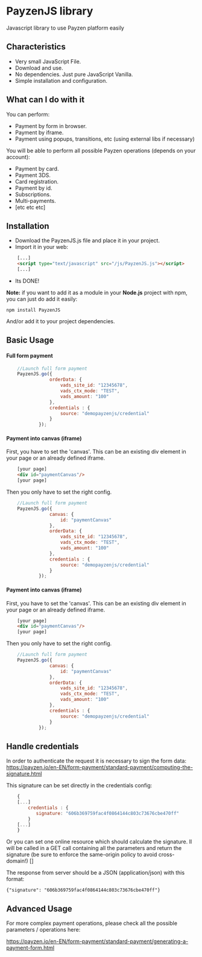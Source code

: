 # PayzenJS library 

Javascript library to use Payzen platform easily

## Characteristics ##

* Very small JavaScript File.
* Download and use.
* No dependencies. Just pure JavaScript Vanilla.
* Simple installation and configuration.

## What can I do with it ##

You can perform:

* Payment by form in browser.
* Payment by iframe.
* Payment using popups, transitions, etc (using external libs if necessary)

You will be able to perform all possible Payzen operations (depends on your account): 

* Payment by card.
* Payment 3DS.
* Card registration.
* Payment by id.
* Subscriptions.
* Multi-payments.
* [etc etc etc]

## Installation ##

* Download the PayzenJS.js file and place it in your project.
* Import it in your web: 

```HTML
    [...]
    <script type="text/javascript" src="/js/PayzenJS.js"></script>
    [...]
```

* Its DONE!

**Note:** if you want to add it as a module in your **Node.js** project with npm, you can just do add it easily:

    npm install PayzenJS
    
And/or add it to your project dependencies.

## Basic Usage ##

#### Full form payment ####

```javascript
    //Launch full form payment
    PayzenJS.go({								
				orderData: {
					vads_site_id: "12345678",
					vads_ctx_mode: "TEST",
					vads_amount: "100"
				},
				credentials : {
					source: "demopayzenjs/credential"
				}
			});   
```

#### Payment into canvas (iframe) ####

First, you have to set the 'canvas'. 
This can be an existing div element in your page or an already defined iframe.

```HTML
    [your page]
    <div id="paymentCanvas"/>
	[your page]
```

Then you only have to set the right config.

```javascript
    //Launch full form payment
    PayzenJS.go({			
                canvas: {
				    id: "paymentCanvas"
                },				
				orderData: {
					vads_site_id: "12345678",
					vads_ctx_mode: "TEST",
					vads_amount: "100"
				},
				credentials : {
					source: "demopayzenjs/credential"
				}
			});   
```

#### Payment into canvas (iframe) ####

First, you have to set the 'canvas'. 
This can be an existing div element in your page or an already defined iframe.

```HTML
    [your page]
    <div id="paymentCanvas"/>
	[your page]
```

Then you only have to set the right config.

```javascript
    //Launch full form payment
    PayzenJS.go({			
                canvas: {
				    id: "paymentCanvas"
                },				
				orderData: {
					vads_site_id: "12345678",
					vads_ctx_mode: "TEST",
					vads_amount: "100"
				},
				credentials : {
					source: "demopayzenjs/credential"
				}
			});   
```

## Handle credentials ##

In order to authenticate the request it is necessary to sign the form data: https://payzen.io/en-EN/form-payment/standard-payment/computing-the-signature.html

This signature can be set directly in the credentials config:

```javascript
    {
	[...]
        credentials : {
           signature: "606b369759fac4f0864144c803c73676cbe470ff"
	    }
	[...]
    }
```

Or you can set one online resource which should calculate the signature.
Il will be called in a GET call containing all the parameters and return the signature (be sure to enforce the same-origin policy to avoid cross-domain!)
[]

The response from server should be a JSON (application/json) with this format: 

    {"signature": "606b369759fac4f0864144c803c73676cbe470ff"}

## Advanced Usage ##

For more complex payment operations, please check all the possible parameters / operations here: 

https://payzen.io/en-EN/form-payment/standard-payment/generating-a-payment-form.html
